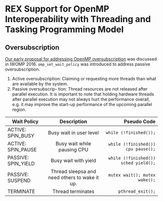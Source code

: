 # REX Support for OpenMP Interoperability with Threading and Tasking Programming Model

## Oversubscription 
[Our early proposal for addressing OpenMP oversubscription](https://link.springer.com/chapter/10.1007/978-3-319-45550-1_14) 
was discussed in IWOMP 2016. `omp_set_wait_policy` was introduced to address passive oversubscription. 
   1. Active oversubscription: Claiming or requesting more threads than what are available by the system. 
   1. Passive oversubscrip- tion: Thread resources are not released after parallel execution. It is important to note that holding hardware threads after parallel execution may not always hurt the performance overall, e.g. it may improve the start-up performance of the upcoming parallel region.

| Wait Policy          | Description                                    | Pseudo Code                          |
| -------------------- |:----------------------------------------------:| ------------------------------------:|
| ACTIVE: SPIN_BUSY    | Busy wait in user level                        | `while (!finished());`               |
| ACTIVE: SPIN_PAUSE   | Busy wait while pausing CPU                    | `while (!finished()) cpu pause();`   |
| PASSIVE: SPIN_YIELD  | Busy wait with yield                           | `while (!finished()) sched yield();` |
| PASSIVE: SUSPEND     | Thread sleepsa and need others to wake it up.  | `mutex wait(); mutex wake();`        |
| TERMINATE            | Thread terminates                              | `pthread_exit();`                    |
